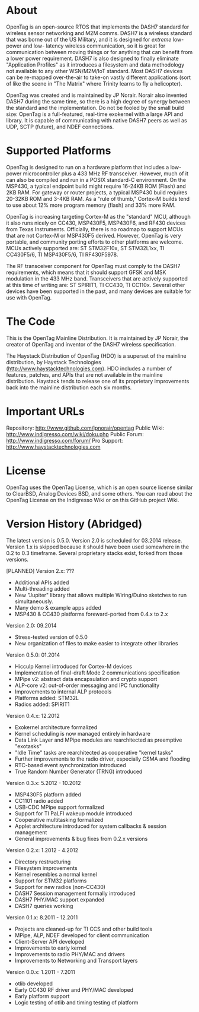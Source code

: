 About
=====
OpenTag is an open-source RTOS that implements the DASH7 standard for wireless
sensor networking and M2M comms.  DASH7 is a wireless standard that was borne
out of the US Military, and it is designed for *extreme* low-power and low-
latency wireless communication, so it is great for communication between moving
things or for anything that can benefit from a lower power requirement.  DASH7
is also designed to finally eliminate "Application Profiles" as it introduces a
filesystem and data methodology not available to any other WSN/M2M/IoT
standard.  Most DASH7 devices can be re-mapped over-the-air to take-on vastly
different applications (sort of like the scene in "The Matrix" where Trinity
learns to fly a helicopter).

OpenTag was created and is maintained by JP Norair.  Norair also invented DASH7
during the same time, so there is a high degree of synergy between the standard
and the implementation.  Do not be fooled by the small build size: OpenTag is a
full-featured, real-time exokernel with a large API and library.  It is capable
of communicating with native DASH7 peers as well as UDP, SCTP (future), and
NDEF connections.


Supported Platforms
===================
OpenTag is designed to run on a hardware platform that includes a low-power
microcontroller plus a 433 MHz RF transceiver.  However, much of it can also be
compiled and run in a POSIX standard-C environment.  On the MSP430, a typical
endpoint build might require 16-24KB ROM (Flash) and 2KB RAM.  For gateway or
router projects, a typical MSP430 build requires 20-32KB ROM and 3-4KB RAM.  As
a "rule of thumb," Cortex-M builds tend to use about 12% more program memory
(flash) and 33% more RAM.

OpenTag is increasing targeting Cortex-M as the "standard" MCU, although it
also runs nicely on CC430, MSP430F5, MSP430F6, and RF430 devices from Texas
Instruments.  Officially, there is no roadmap to support MCUs that are not
Cortex-M or MSP430F5 derived.  However, OpenTag is very portable, and community
porting efforts to other platforms are welcome.  MCUs actively supported are:
ST STM32F10x, ST STM32L1xx, TI CC430F5/6, TI MSP430F5/6, TI RF430F5978.

The RF transceiver component for OpenTag must comply to the DASH7 requirements,
which means that it should support GFSK and MSK modulation in the 433 MHz band.
Transceivers that are actively supported at this time of writing are: ST
SPIRIT1, TI CC430, TI CC110x.  Several other devices have been supported in the
past, and many devices are suitable for use with OpenTag.


The Code
========
This is the OpenTag Mainline Distribution.  It is maintained by JP Norair,
the creator of OpenTag and inventor of the DASH7 wireless specification.

The Haystack Distribution of OpenTag (HDO) is a superset of the mainline
distribution, by Haystack Technologies (http://www.haystacktechnologies.com).
HDO includes a number of features, patches, and APIs that are not available in
the mainline distribution.  Haystack tends to release one of its proprietary
improvements back into the mainline distribution each six months.


Important URLs
==============
Repository:     http://www.github.com/jpnorair/opentag
Public Wiki:    http://www.indigresso.com/wiki/doku.php
Public Forum:   http://www.indigresso.com/forum/
Pro Support:    http://www.haystacktechnologies.com


License
=======
OpenTag uses the OpenTag License, which is an open source license similar to
ClearBSD, Analog Devices BSD, and some others.  You can read about the OpenTag
License on the Indigresso Wiki or on this GitHub project Wiki.


Version History (Abridged)
==========================
The latest version is 0.5.0.  Version 2.0 is scheduled for 03.2014 release.
Version 1.x is skipped because it should have been used somewhere in the 0.2 to
0.3 timeframe.  Several proprietary stacks exist, forked from those versions.

[PLANNED]
Version 2.x:    ???
- Additional APIs added
- Multi-threading added
- New "Jupiter" library that allows multiple Wiring/Duino sketches to run simultaneously.
- Many demo & example apps added
- MSP430 & CC430 platforms foreward-ported from 0.4.x to 2.x


Version 2.0:   09.2014
- Stress-tested version of 0.5.0
- New organization of files to make easier to integrate other libraries


Version 0.5.0:  01.2014
- Hicculp Kernel introduced for Cortex-M devices
- Implementation of final-draft Mode 2 communications specification
- MPipe v2: abstract data encapsulation and crypto support
- ALP-core v2: out-of-order messaging and IPC functionality
- Improvements to internal ALP protocols
- Platforms added: STM32L
- Radios added: SPIRIT1


Version 0.4.x:  12.2012
- Exokernel architecture formalized
- Kernel scheduling is now managed entirely in hardware
- Data Link Layer and MPipe modules are rearchitected as preemptive "exotasks"
- "Idle Time" tasks are rearchitected as cooperative "kernel tasks"
- Further improvements to the radio driver, especially CSMA and flooding
- RTC-based event synchronization introduced
- True Random Number Generator (TRNG) introduced


Version 0.3.x:  5.2012 - 10.2012
- MSP430F5 platform added
- CC1101 radio added
- USB-CDC MPipe support formalized
- Support for TI PaLFI wakeup module introduced
- Cooperative multitasking formalized
- Applet architecture introduced for system callbacks & session management
- General improvements & bug fixes from 0.2.x versions


Version 0.2.x:  1.2012 - 4.2012
- Directory restructuring
- Filesystem improvements
- Kernel resembles a normal kernel
- Support for STM32 platforms
- Support for new radios (non-CC430)
- DASH7 Session management formally introduced
- DASH7 PHY/MAC support expanded
- DASH7 queries working


Version 0.1.x:  8.2011 - 12.2011
- Projects are cleaned-up for TI CCS and other build tools
- MPipe, ALP, NDEF developed for client communication
- Client-Server API developed
- Improvements to early kernel
- Improvements to radio PHY/MAC and drivers
- Improvements to Networking and Transport layers


Version 0.0.x:  1.2011 - 7.2011
- otlib developed
- Early CC430 RF driver and PHY/MAC developed
- Early platform support
- Logic testing of otlib and timing testing of platform

